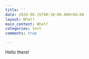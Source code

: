 ```yaml
---
title: ''
date: 2020-08-15T00:30:00.000+00:00
layout: What?
main_content: What?
categories: test
comments: true

---
```

Hello there!